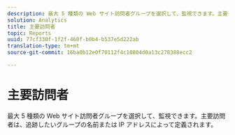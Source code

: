 ```yaml
---
description: 最大 5 種類の Web サイト訪問者グループを選択して、監視できます。主要訪問者は、追跡したいグループの名前または IP アドレスによって定義されます。
solution: Analytics
title: 主要訪問者
topic: Reports
uuid: 77cf330f-1f2f-460f-b0b4-b537e5d222ab
translation-type: tm+mt
source-git-commit: 16ba0b12e0f70112f4c10804d0a13c278388ecc2

---
```



# 主要訪問者

最大 5 種類の Web サイト訪問者グループを選択して、監視できます。主要訪問者は、追跡したいグループの名前または IP アドレスによって定義されます。

